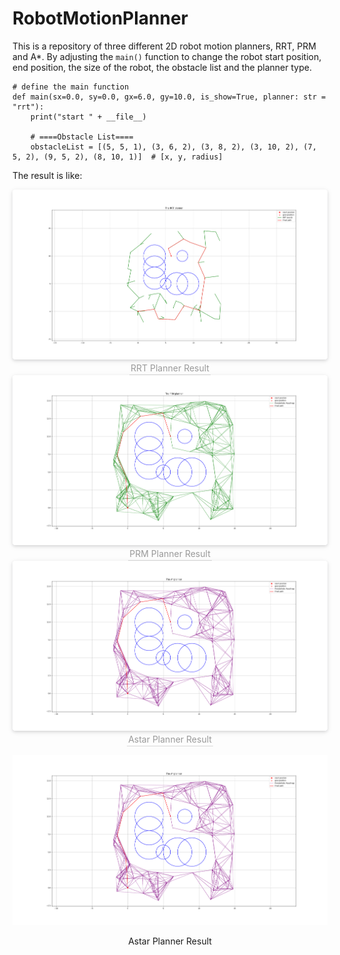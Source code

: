 # RobotMotionPlanner
This is a repository of three different 2D robot motion planners, RRT, PRM and A*.
By adjusting the `main()` function to change the robot start position, end position, the size of the robot, the obstacle list and the planner type.

    # define the main function
    def main(sx=0.0, sy=0.0, gx=6.0, gy=10.0, is_show=True, planner: str = "rrt"):
        print("start " + __file__)

        # ====Obstacle List====
        obstacleList = [(5, 5, 1), (3, 6, 2), (3, 8, 2), (3, 10, 2), (7, 5, 2), (9, 5, 2), (8, 10, 1)]  # [x, y, radius]
        
        
The result is like:

<center>
    <img style="border-radius: 0.3125em;
    box-shadow: 0 2px 4px 0 rgba(34,36,38,.12),0 2px 10px 0 rgba(34,36,38,.08);"
    src="https://github.com/GUOkekkk/RobotMotionPlanner/blob/main/pics/rrtplanner.png">
    <br>
    <div style="color:orange; border-bottom: 1px solid #d9d9d9;
    display: inline-block;
    color: #999;
    padding: 2px;">RRT Planner Result</div>
</center>

<center>
    <img style="border-radius: 0.3125em;
    box-shadow: 0 2px 4px 0 rgba(34,36,38,.12),0 2px 10px 0 rgba(34,36,38,.08);"
    src="https://github.com/GUOkekkk/RobotMotionPlanner/blob/main/pics/prmplanner.png">
    <br>
    <div style="color:orange; border-bottom: 1px solid #d9d9d9;
    display: inline-block;
    color: #999;
    padding: 2px;">PRM Planner Result</div>
</center>




<center>
    <img style="border-radius: 0.3125em;
    box-shadow: 0 2px 4px 0 rgba(34,36,38,.12),0 2px 10px 0 rgba(34,36,38,.08);"
    src="https://github.com/GUOkekkk/RobotMotionPlanner/blob/main/pics/astarpalnner.png">
    <br>
    <div style="color:orange; border-bottom: 1px solid #d9d9d9;
    display: inline-block;
    color: #999;
    padding: 2px;">Astar Planner Result</div>
</center>


<p align="center"><img src="https://github.com/GUOkekkk/RobotMotionPlanner/blob/main/pics/astarpalnner.png"/></p>
<center>Astar Planner Result</center>

